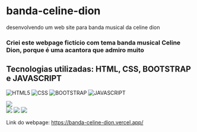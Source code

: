 # banda-celine-dion
desenvolvendo um web site para banda musical da celine dion

### Criei este webpage fictício com tema banda musical Celine Dion, porque é uma acantora que admiro muito

## Tecnologias utilizadas: HTML, CSS, BOOTSTRAP e JAVASCRIPT

![HTML5](https://img.shields.io/badge/html5-%23E34F26.svg?style=for-the-badge&logo=html5&logoColor=white)
![CSS](https://img.shields.io/badge/CSS-239120?&style=for-the-badge&logo=css3&logoColor=white)
![BOOTSTRAP](https://img.shields.io/badge/CSS-239120?&style=for-the-badge&logo=css3&logoColor=white)
![JAVASCRIPT](https://img.shields.io/badge/JavaScript-F7DF1E.svg?style=for-the-badge&logo=JavaScript&logoColor=black)

<div>
<img src="homepage.png"></div>
<img src="./img/print-2.png"></div>
<img src="./img/print-3.png"></div>
<img src="./img/print-4.png"></div>

Link do webpage: https://banda-celine-dion.vercel.app/

